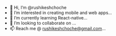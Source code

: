 - 👋 Hi, I’m @rushikeshchoche
- 👀 I’m interested in creating mobile and web apps...
- 🌱 I’m currently learning React-native...
- 💞️ I’m looking to collaborate on ...
- 📫 Reach me @ rushikeshchoche@gmail.com...

<!---
rushikeshchoche/rushikeshchoche is a ✨ special ✨ repository because its `README.md` (this file) appears on your GitHub profile.
You can click the Preview link to take a look at your changes.
--->
